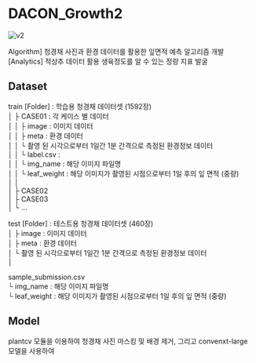 # DACON_Growth2
![v2](https://user-images.githubusercontent.com/84311270/174434235-a5149804-4091-4d9e-808f-49c86fa7bbac.png)

Algorithm] 청경채 사진과 환경 데이터를 활용한 잎면적 예측 알고리즘 개발
[Analytics] 적상추 데이터 활용 생육정도를 알 수 있는 정량 지표 발굴

## Dataset  
 train [Folder] : 학습용 청경채 데이터셋 (1592장)  
	│	├ CASE01 : 각 케이스 별 데이터  
	│	│	├ image : 이미지 데이터  
	│	│	├ meta : 환경 데이터  
	│	│		└ 촬영 된 시각으로부터 1일간 1분 간격으로 측정된 환경정보 데이터  
	│	│	└ label.csv :  
	│	│		└ img_name : 해당 이미지 파일명  
	│	│		└ leaf_weight : 해당 이미지가 촬영된 시점으로부터 1일 후의 잎 면적 (중량)  
	│	│  
	│	├ CASE02  
	│	├ CASE03  
	│	└ ...  

 test [Folder] : 테스트용 청경채 데이터셋 (460장)  
	│	├ image : 이미지 데이터  
	│	├ meta : 환경 데이터  
	│		└ 촬영 된 시각으로부터 1일간 1분 간격으로 측정된 환경정보 데이터  
	│

sample_submission.csv  
	└ img_name : 해당 이미지 파일명  
	└ leaf_weight : 해당 이미지가 촬영된 시점으로부터 1일 후의 잎 면적 (중량)  
  
  ## Model
   plantcv 모듈을 이용하여 청경채 사진 마스킹 및 배경 제거, 그리고 convenxt-large 모델을 사용하여 
